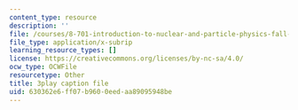 ```yaml
---
content_type: resource
description: ''
file: /courses/8-701-introduction-to-nuclear-and-particle-physics-fall-2020/630362e6ff07b9600eedaa89095948be_BCQ9h1PxW08.srt
file_type: application/x-subrip
learning_resource_types: []
license: https://creativecommons.org/licenses/by-nc-sa/4.0/
ocw_type: OCWFile
resourcetype: Other
title: 3play caption file
uid: 630362e6-ff07-b960-0eed-aa89095948be
---
```

